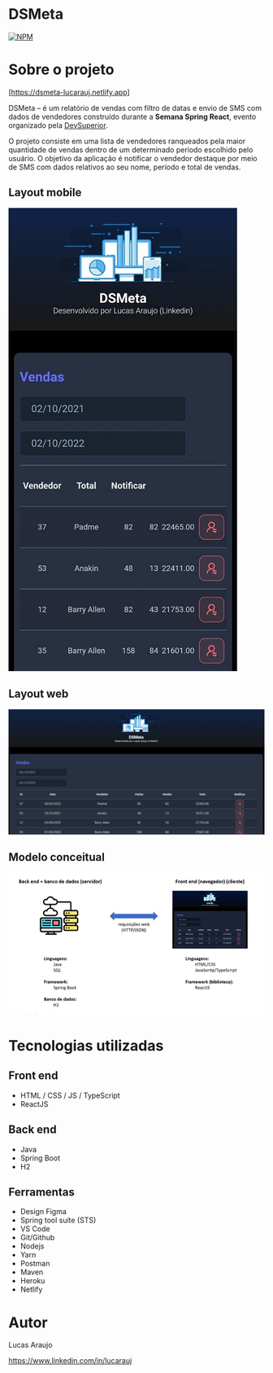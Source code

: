 # DSMeta   
[![NPM](https://img.shields.io/npm/l/react)](https://github.com/lucarauj/dsmeta/blob/main/LICENSE) 

# Sobre o projeto

[https://dsmeta-lucarauj.netlify.app]

DSMeta – é um relatório de vendas com filtro de datas e envio de SMS com dados de vendedores construído durante a **Semana Spring React**, evento organizado pela [DevSuperior](https://devsuperior.com "Site da DevSuperior").

O projeto consiste em uma lista de vendedores ranqueados pela maior quantidade de vendas dentro de um determinado período escolhido pelo usuário. 
O objetivo da aplicação é notificar o vendedor destaque por meio de SMS com dados relativos ao seu nome, período e total de vendas.

## Layout mobile
![Mobile 1](https://github.com/lucarauj/assets/blob/main/mobile.png)

## Layout web
![Web 1](https://github.com/lucarauj/assets/blob/main/web.png)

## Modelo conceitual
![Modelo Conceitual](https://github.com/lucarauj/assets/blob/main/modeloConceitual.png)

# Tecnologias utilizadas

## Front end
- HTML / CSS / JS / TypeScript
- ReactJS

## Back end
- Java
- Spring Boot
- H2

## Ferramentas
- Design Figma
- Spring tool suíte (STS)
- VS Code
- Git/Github
- Nodejs
- Yarn
- Postman
- Maven
- Heroku
- Netlify

# Autor

Lucas Araujo

https://www.linkedin.com/in/lucarauj

